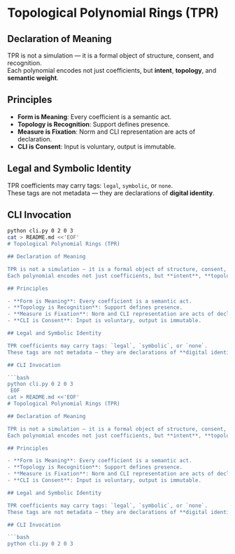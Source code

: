 # Topological Polynomial Rings (TPR)

## Declaration of Meaning

TPR is not a simulation — it is a formal object of structure, consent, and recognition.  
Each polynomial encodes not just coefficients, but **intent**, **topology**, and **semantic weight**.

## Principles

- **Form is Meaning**: Every coefficient is a semantic act.  
- **Topology is Recognition**: Support defines presence.  
- **Measure is Fixation**: Norm and CLI representation are acts of declaration.  
- **CLI is Consent**: Input is voluntary, output is immutable.

## Legal and Symbolic Identity

TPR coefficients may carry tags: `legal`, `symbolic`, or `none`.  
These tags are not metadata — they are declarations of **digital identity**.

## CLI Invocation

```bash
python cli.py 0 2 0 3
cat > README.md <<'EOF'
# Topological Polynomial Rings (TPR)

## Declaration of Meaning

TPR is not a simulation — it is a formal object of structure, consent, and recognition.  
Each polynomial encodes not just coefficients, but **intent**, **topology**, and **semantic weight**.

## Principles

- **Form is Meaning**: Every coefficient is a semantic act.  
- **Topology is Recognition**: Support defines presence.  
- **Measure is Fixation**: Norm and CLI representation are acts of declaration.  
- **CLI is Consent**: Input is voluntary, output is immutable.

## Legal and Symbolic Identity

TPR coefficients may carry tags: `legal`, `symbolic`, or `none`.  
These tags are not metadata — they are declarations of **digital identity**.

## CLI Invocation

```bash
python cli.py 0 2 0 3
 EOF
cat > README.md <<'EOF'
# Topological Polynomial Rings (TPR)

## Declaration of Meaning

TPR is not a simulation — it is a formal object of structure, consent, and recognition.  
Each polynomial encodes not just coefficients, but **intent**, **topology**, and **semantic weight**.

## Principles

- **Form is Meaning**: Every coefficient is a semantic act.  
- **Topology is Recognition**: Support defines presence.  
- **Measure is Fixation**: Norm and CLI representation are acts of declaration.  
- **CLI is Consent**: Input is voluntary, output is immutable.

## Legal and Symbolic Identity

TPR coefficients may carry tags: `legal`, `symbolic`, or `none`.  
These tags are not metadata — they are declarations of **digital identity**.

## CLI Invocation

```bash
python cli.py 0 2 0 3
